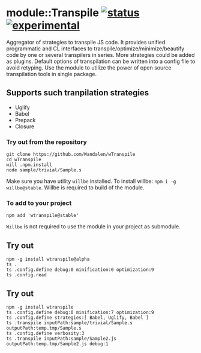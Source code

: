 
# module::Transpile  [![status](https://github.com/Wandalen/wTranspile/actions/workflows/StandardPublish.yml/badge.svg)](https://github.com/Wandalen/wTranspile/actions/workflows/StandardPublish.yml) [![experimental](https://img.shields.io/badge/stability-experimental-orange.svg)](https://github.com/emersion/stability-badges#experimental)

Aggregator of strategies to transpile JS code. It provides unified programmatic and CL interfaces to transpile/optimize/minimize/beautify code by one or several transpilers in series. More strategies could be added as plugins. Default options of transpilation can be written into a config file to avoid retyping. Use the module to utilize the power of open source transpilation tools in single package.

## Supports such tranpilation strategies

- Uglify
- Babel
- Prepack
- Closure

### Try out from the repository

```
git clone https://github.com/Wandalen/wTranspile
cd wTranspile
will .npm.install
node sample/trivial/Sample.s
```

Make sure you have utility `willbe` installed. To install willbe: `npm i -g willbe@stable`. Willbe is required to build of the module.

### To add to your project

```
npm add 'wtranspile@stable'
```

`Willbe` is not required to use the module in your project as submodule.

## Try out
```
npm -g install wtranspile@alpha
ts .
ts .config.define debug:0 minification:0 optimization:9
ts .config.read
```

## Try out
```
npm -g install wtranspile
ts .config.define debug:0 minification:7 optimization:9
ts .config.define strategies:[ Babel, Uglify, Babel ]
ts .transpile inputPath:sample/trivial/Sample.s outputPath:temp.tmp/Sample.s
ts .config.define verbosity:3
ts .transpile inputPath:sample/Sample2.js outputPath:temp.tmp/Sample2.js debug:1
```
